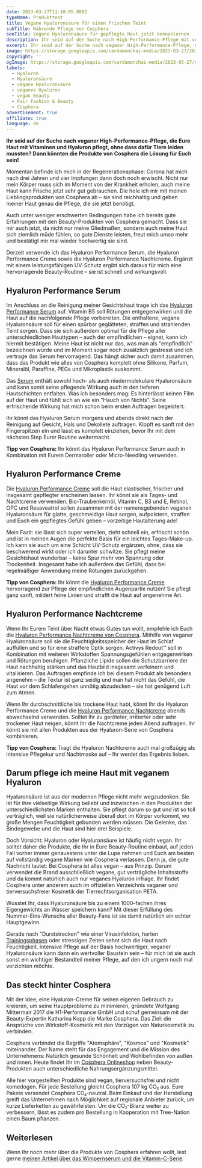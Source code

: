```yaml
---
date: 2023-03-27T11:10:05.888Z
typeName: Produkttest
title: Vegane Hyaluronsäure für einen frischen Teint
subTitle: Nährende Pflege von Cosphera
seoTitle: Vegane Hyaluronsäure für gepflegte Haut jetzt kennenlernen
description: Ihr seid auf der Suche nach High-Performance-Pflege mit veganer Hyaluronsäure? Dann solltet Ihr die Produkte von Cosphera unbedingt kennenlernen! Jetzt Infos holen!
excerpt: Ihr seid auf der Suche nach veganer High-Performance-Pflege, die Eure Haut mit Vitaminen und Hyaluron  pflegt, ohne dass dafür Tiere leiden mussten? Dann könnten die Produkte von Cosphera die Lösung für Euch sein! Ich habe sie getestet und genau für Euch notiert, wie Ihr sie am besten verwendet.
image: https://storage.googleapis.com/cardamonchai-media/2023-03-27/2023-17-cosphera-014-jpg-imagine-082868_5a6176_2048_1536/640.webp
copyright: ''
ogImage: https://storage.googleapis.com/cardamonchai-media/2023-03-27/cosphera-vegane-hyaluronsaeure-og-jpg-imagine-f8e8d8_73737b_1200_628/640.webp
labels:
  - Hyaluron
  - Hyaluronsäure
  - vegane Hyaluronsäure
  - veganes Hyaluron
  - vegan Beauty
  - Fair Fashion & Beauty
  - Cosphera
advertisement: true
affiliate: true
language: de
---
```


**Ihr seid auf der Suche nach veganer High-Performance-Pflege, die Eure Haut mit Vitaminen und Hyaluron pflegt, ohne dass dafür Tiere leiden mussten? Dann könnten die Produkte von Cosphera die Lösung für Euch sein!**

Momentan befinde ich mich in der Regenerationsphase: Corona hat mich nach drei Jahren und vier Impfungen dann doch noch erwischt. Nicht nur mein Körper muss sich im Moment von der Krankheit erholen, auch meine Haut kann Frische jetzt sehr gut gebrauchen. Die hole ich mir mit meinen Lieblingsprodukten von Cosphera ab – sie sind reichhaltig und geben meiner Haut genau die Pflege, die sie jetzt benötigt.

Auch unter weniger erschwerten Bedingungen habe ich bereits gute Erfahrungen mit den Beauty-Produkten von Cosphera gemacht. Dass sie mir auch jetzt, da nicht nur meine Gliedmaßen, sondern auch meine Haut sich ziemlich müde fühlen, so gute Dienste leisten, freut mich umso mehr und bestätigt mir mal wieder hochwertig sie sind.

Derzeit verwende ich das Hyaluron Performance Serum, die Hyaluron Performance Creme sowie die Hyaluron Performance Nachtcreme. Ergänzt mit einem leistungsfähigen UV-Schutz ergibt sich daraus für mich eine hervorragende Beauty-Routine – sie ist schnell und wirkungsvoll.

<Gallery name="vegane-hyaluronsaeure-cosphera-2" />

## Hyaluron Performance Serum

Im Anschluss an die Reinigung meiner Gesichtshaut trage ich das [Hyaluron Performance Serum](https://t.adcell.com/p/click?promoId=243730&slotId=80259&param0=https%3A%2F%2Fcosphera.net%2Fproduct%2Fhyaluron-serum) auf. Vitamin B5 soll Rötungen entgegenwirken und die Haut auf die nachfolgende Pflege vorbereiten. Die enthaltene, vegane Hyaluronsäure soll für einen spürbar geglätteten, straffen und strahlenden Teint sorgen. Dass sie sich außerdem optimal für die Pflege aller unterschiedlichen Hauttypen – auch der empfindlichen – eignet, kann ich hiermit bestätigen. Meine Haut ist nicht nur das, was man als "empfindlich" bezeichnen würde und im Moment sogar noch zusätzlich gestresst und ich vertrage das Serum hervorragend. Das hängt sicher auch damit zusammen, dass das Produkt wie alles von Cosphera komplett ohne Silikone, Parfum, Mineralöl, Paraffine, PEGs und Mikroplastik auskommt.

Das [Serum](https://t.adcell.com/p/click?promoId=243730&slotId=80259&param0=https%3A%2F%2Fcosphera.net%2Fproduct%2Fhyaluron-serum) enthält sowohl hoch- als auch niedermolekulare Hyaluronsäure und kann somit seine pflegende Wirkung auch in den tieferen Hautschichten entfalten. Was ich besonders mag: Es hinterlässt keinen Film auf der Haut und fühlt sich an wie ein "Hauch von Nichts". Seine erfrischende Wirkung hat mich schon beim ersten Auftragen begeistert.

Ihr könnt das Hyaluron Serum morgens und abends direkt nach der Reinigung auf Gesicht, Hals und Dekolleté auftragen. Klopft es sanft mit den Fingerspitzen ein und lasst es komplett einziehen, bevor Ihr mit dem nächsten Step Eurer Routine weitermacht.

**Tipp von Cosphera:** Ihr könnt das Hyaluron Performance Serum auch in Kombination mit Eurem Dermaroller oder Micro-Needling verwenden.

## Hyaluron Performance Creme

Die [Hyaluron Performance Creme](https://t.adcell.com/p/click?promoId=243730&slotId=80259&param0=https%3A%2F%2Fcosphera.net%2Fproduct%2Fhyaluron-creme) soll die Haut elastischer, frischer und insgesamt gepflegter erscheinen lassen. Ihr könnt sie als Tages- und Nachtcreme verwenden. Bio-Traubenkernöl, Vitamin C, B3 und E, Retinol, OPC und Resaveatrol sollen zusammen mit der namensgebenden veganen Hyaluronsäure für glatte, geschmeidige Haut sorgen, aufpolstern, straffen und Euch ein gepflegtes Gefühl geben – vorzeitige Hautalterung ade!

Mein Fazit: sie lässt sich super verteilen, zieht schnell ein, erfrischt schön und ist in meinen Augen die perfekte Basis für ein leichtes Tages-Make-up. Ich kann sie auch um eine Schicht UV-Schutz ergänzen, ohne, dass sie beschwerend wirkt oder ich darunter schwitze. Sie pflegt meine Gesichtshaut wunderbar – keine Spur mehr von Spannung oder Trockenheit. Insgesamt habe ich außerdem das Gefühl, dass bei regelmäßiger Anwendung meine Rötungen zurückgehen.

**Tipp von Cosphera:** Ihr könnt die [Hyaluron Performance Creme](https://t.adcell.com/p/click?promoId=243730&slotId=80259&param0=https%3A%2F%2Fcosphera.net%2Fproduct%2Fhyaluron-creme) hervorragend zur Pflege der empfindlichen Augenpartie nutzen! Sie pflegt ganz sanft, mildert feine Linien und strafft die Haut auf angenehme Art.

## Hyaluron Performance Nachtcreme

Wenn Ihr Eurem Teint über Nacht etwas Gutes tun wollt, empfehle ich Euch die [Hyaluron Performance Nachtcreme von Cosphera](https://t.adcell.com/p/click?promoId=243730&slotId=80259&param0=https%3A%2F%2Fcosphera.net%2Fproduct%2Fhyaluron-nachtcreme). Mithilfe von veganer Hyaluronsäure soll sie die Feuchtigkeitsspeicher der Haut im Schlaf auffüllen und so für eine straffere Optik sorgen. Activys Redout™ soll in Kombination mit weiteren Wirkstoffen Spannungsgefühlen entgegenwirken und Rötungen beruhigen. Pflanzliche Lipide sollen die Schutzbarriere der Haut nachhaltig stärken und das Hautbild insgesamt verfeinern und vitalisieren. Das Auftragen empfinde ich bei diesem Produkt als besonders angenehm – die Textur ist ganz seidig und man hat nicht das Gefühl, die Haut vor dem Schlafengehen unnötig abzudecken – sie hat genügend Luft zum Atmen.

Wenn Ihr durchschnittliche bis trockene Haut habt, könnt Ihr die Hyaluron Performance Creme und die [Hyaluron Performance Nachtcreme](https://t.adcell.com/p/click?promoId=243730&slotId=80259&param0=https%3A%2F%2Fcosphera.net%2Fproduct%2Fhyaluron-nachtcreme) abends abwechselnd verwenden. Solltet Ihr zu geröteter, irritierter oder sehr trockener Haut neigen, könnt Ihr die Nachtcreme jeden Abend auftragen. Ihr könnt sie mit allen Produkten aus der Hyaluron-Serie von Cosphera kombinieren.

**Tipp von Cosphera:** Tragt die Hyaluron Nachtcreme auch mal großzügig als intensive Pflegekur und Nachtmaske auf – Ihr werdet das Ergebnis lieben.

## Darum pflege ich meine Haut mit veganem Hyaluron

Hyaluronsäure ist aus der modernen Pflege nicht mehr wegzudenken. Sie ist für ihre vielseitige Wirkung beliebt und inzwischen in den Produkten der unterschiedlichsten Marken enthalten. Sie pflegt darum so gut und ist so toll verträglich, weil sie natürlicherweise überall dort im Körper vorkommt, wo große Mengen Feuchtigkeit gebunden werden müssen. Die Gelenke, das Bindegewebe und die Haut sind hier drei Beispiele.

Doch Vorsicht: Hyaluron oder Hyaluronsäure ist häufig nicht vegan. Ihr solltet daher die Produkte, die Ihr in Eure Beauty-Routine einbaut, auf jeden Fall vorher immer genauestens unter die Lupe nehmen und Euch am besten auf vollständig vegane Marken wie Cosphera verlassen. Denn ja, die gute Nachricht lautet: Bei Cosphera ist alles vegan – aus Prinzip. Darum verwendet die Brand ausschließlich vegane, gut verträgliche Inhaltsstoffe und da kommt natürlich auch nur veganes Hyaluron infrage. Ihr findet Cosphera unter anderem auch im offiziellen Verzeichnis veganer und tierversuchsfreier Kosmetik der Tierrechtsorganisation PETA.

Wusstet Ihr, dass Hyaluronsäure bis zu einem 1000-fachen ihres Eigengewichts an Wasser speichern kann? Mit dieser Erfüllung des Nummer-Eins-Wunschs aller Beauty-Fans ist sie damit natürlich ein echter Hauptgewinn.

Gerade nach "Durststrecken" wie einer Virusinfektion, harten [Trainingsphasen](/2023/01/pre-workout-post-workout/) oder stressigen Zeiten sehnt sich die Haut nach Feuchtigkeit. Intensive Pflege auf der Basis hochwertiger, veganer Hyaluronsäure kann dann ein wertvoller Baustein sein – für mich ist sie auch sonst ein wichtiger Bestandteil meiner Pflege, auf den ich ungern noch mal verzichten möchte.

## Das steckt hinter Cosphera

Mit der Idee, eine Hyaluron-Creme für seinen eigenen Gebrauch zu kreieren, um seine Hauptprobleme zu minimieren, gründete Wolfgang Mittermair 2017 die H1-Performance GmbH und schuf gemeinsam mit der Beauty-Expertin Katharina Kopp die Marke Cosphera. Das Ziel: die Ansprüche von Wirkstoff-Kosmetik mit den Vorzügen von Naturkosmetik zu verbinden.

Cosphera verbindet die Begriffe "Atomsphäre", "Kosmos" und "Kosmetik" miteinander. Der Name steht für das Engagement und die Mission des Unternehmens: Natürlich gesunde Schönheit und Wohlbefinden von außen und innen. Heute findet Ihr im [Cosphera Onlineshop](https://t.adcell.com/p/click?promoId=243730&slotId=80259&param0=https%3A%2F%2Fcosphera.net%2F) neben Beauty-Produkten auch unterschiedliche Nahrungsergänzungsmittel.

Alle hier vorgestellten Produkte sind vegan, tierversuchsfrei und nicht komedogen. Für jede Bestellung gleicht Cosphera 107 kg CO₂ aus. Eure Pakete versendet Cosphera CO₂-neutral. Beim Einkauf und der Herstellung greift das Unternehmen nach Möglichkeit auf regionale Anbieter zurück, um kurze Lieferketten zu gewährleisten. Um die CO₂-Bilanz weiter zu verbessern, lässt es zudem pro Bestellung in Kooperation mit Tree-Nation einen Baum pflanzen.

## Weiterlesen

Wenn Ihr noch mehr über die Produkte von Cosphera erfahren wollt, lest gerne [meinen Artikel über das Wimpernserum und die Vitamin-C-Serie](/2021/07/cosphera-vegane-kosmetik/).

<Gallery name="vegane-hyaluronsaeure-cosphera-1" />
